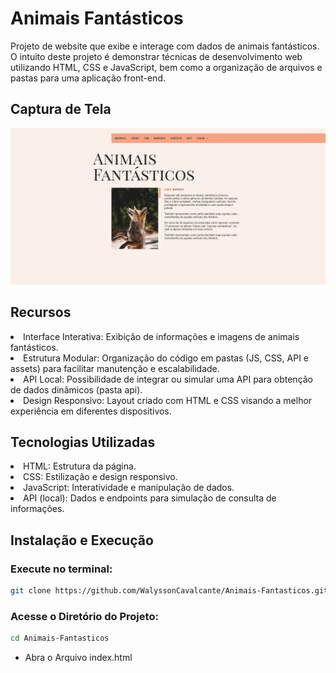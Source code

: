 # Animais Fantásticos

Projeto de website que exibe e interage com dados de animais fantásticos. O intuito deste projeto é demonstrar técnicas de desenvolvimento web utilizando HTML, CSS e JavaScript, bem como a organização de arquivos e pastas para uma aplicação front-end.

## Captura de Tela

![screenshot](Screenshot.png)

## Recursos

<li>Interface Interativa: Exibição de informações e imagens de animais fantásticos.</li>
<li>Estrutura Modular: Organização do código em pastas (JS, CSS, API e assets) para facilitar manutenção e escalabilidade.</li>
<li>API Local: Possibilidade de integrar ou simular uma API para obtenção de dados dinâmicos (pasta api).</li>
<li>Design Responsivo: Layout criado com HTML e CSS visando a melhor experiência em diferentes dispositivos.</li>

## Tecnologias Utilizadas

<li>HTML: Estrutura da página.</li>
<li>CSS: Estilização e design responsivo.</li>
<li>JavaScript: Interatividade e manipulação de dados.</li>
<li>API (local): Dados e endpoints para simulação de consulta de informações.</li>

## Instalação e Execução

<h3> Execute no terminal:</h3>

```sh
git clone https://github.com/WalyssonCavalcante/Animais-Fantasticos.git
```

<h3> Acesse o Diretório do Projeto: </h3>

```sh
cd Animais-Fantasticos

```

- Abra o Arquivo index.html
